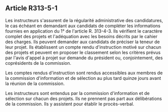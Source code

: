## Article R313-5-1

Les instructeurs s'assurent de la régularité administrative des candidatures, le cas échéant en demandant aux
candidats de compléter les informations fournies en application du 1° de l'article R. 313-4-3. Ils vérifient le
caractère complet des projets et l'adéquation avec les besoins décrits par le cahier des charges. Ils peuvent
demander aux candidats de préciser la teneur de leur projet. Ils établissent un compte rendu d'instruction
motivé sur chacun des projets et peuvent en proposer le classement selon les critères prévus par l'avis d'appel
à projet sur demande du président ou, conjointement, des coprésidents de la commission.

Les comptes rendus d'instruction sont rendus accessibles aux membres de la commission d'information et de
sélection au plus tard quinze jours avant la réunion de la commission.

Les instructeurs sont entendus par la commission d'information et de sélection sur chacun des projets. Ils ne
prennent pas part aux délibérations de la commission. Ils y assistent pour établir le procès-verbal.

